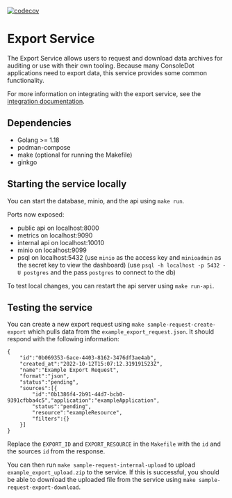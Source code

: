 [![codecov](https://codecov.io/gh/RedHatInsights/export-service-go/branch/main/graph/badge.svg?token=6N8SE602A4)](https://codecov.io/gh/RedHatInsights/export-service-go)

# Export Service

The Export Service allows users to request and download data archives for auditing or use with their own tooling. Because many ConsoleDot applications need to export data, this service provides some common functionality.

For more information on integrating with the export service, see the [integration documentation](docs/integration.md).

## Dependencies
- Golang >= 1.18
- podman-compose
- make (optional for running the Makefile)
- ginkgo

## Starting the service locally
You can start the database, minio, and the api using `make run`. 

Ports now exposed:
- public api on localhost:8000
- metrics on localhost:9090
- internal api on localhost:10010
- minio on localhost:9099
- psql on localhost:5432
(use `minio` as the access key and `minioadmin` as the secret key to view the dashboard)
(use `psql -h localhost -p 5432 -U postgres` and the pass `postgres` to connect to the db)

To test local changes, you can restart the api server using `make run-api`.

## Testing the service
You can create a new export request using `make sample-request-create-export` which pulls data from the `example_export_request.json`. It should respond with the following information:
```
{
    "id":"0b069353-6ace-4403-8162-3476df3ae4ab",
    "created_at":"2022-10-12T15:07:12.319191523Z",
    "name":"Example Export Request",
    "format":"json",
    "status":"pending",
    "sources":[{
        "id":"0b1386f4-2b91-44d7-bcb0-9391cfbba4c5","application":"exampleApplication",
        "status":"pending",
        "resource":"exampleResource",
        "filters":{}
    }]
}
```
Replace the `EXPORT_ID` and `EXPORT_RESOURCE` in the `Makefile` with the `id` and the sources `id` from the response.

You can then run `make sample-request-internal-upload` to upload `example_export_upload.zip` to the service. If this is successful, you should be able to download the uploaded file from the service using `make sample-request-export-download`.

